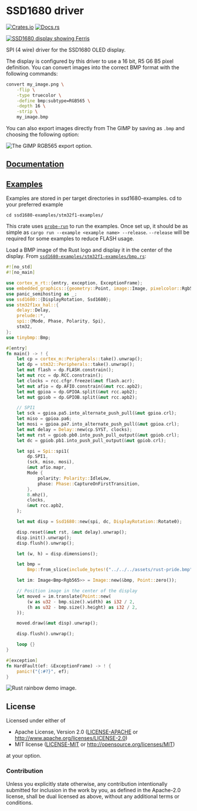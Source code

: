 # SSD1680 driver

[![Crates.io](https://img.shields.io/crates/v/ssd1680.svg)](https://crates.io/crates/ssd1680)
[![Docs.rs](https://docs.rs/ssd1680/badge.svg)](https://docs.rs/ssd1680)

[![SSD1680 display showing Ferris](readme_banner.jpg?raw=true)](examples/image.rs)

SPI (4 wire) driver for the SSD1680 OLED display.

<!-- See the [announcement blog post](https://wapl.es/electronics/rust/2018/04/30/ssd1680-driver.html) for more information. -->

The display is configured by this driver to use a 16 bit, R5 G6 B5 pixel definition.
You can convert images into the correct BMP format with the following commands:

```bash
convert my_image.png \
    -flip \
    -type truecolor \
    -define bmp:subtype=RGB565 \
    -depth 16 \
    -strip \
    my_image.bmp
```

You can also export images directly from The GIMP by saving as `.bmp` and choosing the following option:

![The GIMP RGB565 export option.](readme_gimp_export.png?raw=true)

## [Documentation](https://docs.rs/ssd1680)

## [Examples](examples)

Examples are stored in per target directories in ssd1680-examples. cd to your preferred example

`cd ssd1680-examples/stm32f1-examples/`

This crate uses [`probe-run`](https://crates.io/crates/probe-run) to run the examples. Once set up, it should be as simple as `cargo run --example <example name> --release`. `--release` will be required for some examples to reduce FLASH usage.

Load a BMP image of the Rust logo and display it in the center of the display. From
[`ssd1680-examples/stm32f1-examples/bmp.rs`](examples/bmp.rs):

```rust
#![no_std]
#![no_main]

use cortex_m_rt::{entry, exception, ExceptionFrame};
use embedded_graphics::{geometry::Point, image::Image, pixelcolor::Rgb565, prelude::*};
use panic_semihosting as _;
use ssd1680::{DisplayRotation, Ssd1680};
use stm32f1xx_hal::{
    delay::Delay,
    prelude::*,
    spi::{Mode, Phase, Polarity, Spi},
    stm32,
};
use tinybmp::Bmp;

#[entry]
fn main() -> ! {
    let cp = cortex_m::Peripherals::take().unwrap();
    let dp = stm32::Peripherals::take().unwrap();
    let mut flash = dp.FLASH.constrain();
    let mut rcc = dp.RCC.constrain();
    let clocks = rcc.cfgr.freeze(&mut flash.acr);
    let mut afio = dp.AFIO.constrain(&mut rcc.apb2);
    let mut gpioa = dp.GPIOA.split(&mut rcc.apb2);
    let mut gpiob = dp.GPIOB.split(&mut rcc.apb2);

    // SPI1
    let sck = gpioa.pa5.into_alternate_push_pull(&mut gpioa.crl);
    let miso = gpioa.pa6;
    let mosi = gpioa.pa7.into_alternate_push_pull(&mut gpioa.crl);
    let mut delay = Delay::new(cp.SYST, clocks);
    let mut rst = gpiob.pb0.into_push_pull_output(&mut gpiob.crl);
    let dc = gpiob.pb1.into_push_pull_output(&mut gpiob.crl);

    let spi = Spi::spi1(
        dp.SPI1,
        (sck, miso, mosi),
        &mut afio.mapr,
        Mode {
            polarity: Polarity::IdleLow,
            phase: Phase::CaptureOnFirstTransition,
        },
        8.mhz(),
        clocks,
        &mut rcc.apb2,
    );

    let mut disp = Ssd1680::new(spi, dc, DisplayRotation::Rotate0);

    disp.reset(&mut rst, &mut delay).unwrap();
    disp.init().unwrap();
    disp.flush().unwrap();

    let (w, h) = disp.dimensions();

    let bmp =
        Bmp::from_slice(include_bytes!("../../../assets/rust-pride.bmp")).expect("Failed to load BMP image");

    let im: Image<Bmp<Rgb565>> = Image::new(&bmp, Point::zero());

    // Position image in the center of the display
    let moved = im.translate(Point::new(
        (w as u32 - bmp.size().width) as i32 / 2,
        (h as u32 - bmp.size().height) as i32 / 2,
    ));

    moved.draw(&mut disp).unwrap();

    disp.flush().unwrap();

    loop {}
}

#[exception]
fn HardFault(ef: &ExceptionFrame) -> ! {
    panic!("{:#?}", ef);
}
```

![Rust rainbow demo image.](readme_pride.jpg?raw=true)

## License

Licensed under either of

- Apache License, Version 2.0 ([LICENSE-APACHE](LICENSE-APACHE) or
  http://www.apache.org/licenses/LICENSE-2.0)
- MIT license ([LICENSE-MIT](LICENSE-MIT) or http://opensource.org/licenses/MIT)

at your option.

### Contribution

Unless you explicitly state otherwise, any contribution intentionally submitted for inclusion in the
work by you, as defined in the Apache-2.0 license, shall be dual licensed as above, without any
additional terms or conditions.
